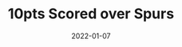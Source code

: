 ---
layout: layouts/post.njk
title: 10pts Scored over Spurs
date: 2022-01-07
humanDate: January 7th, 2022
tags: [
    post,
    total,
    past_seasons
]
totalDonations: 321.00
doneeShort: "Children First PA"
donee: Children First PA
doneeLink: https://www.childrenfirstpa.org/
threadLink: https://www.reddit.com/r/sixers/comments/ryg9c1/if_the_76ers_score_at_least_10_points_tonight/
desc: "If the 76ers score at least 10 points tonight against the San Antonio Spurs, I’ll make a $50 donation to Families First, benefiting the victims of the Fairmount fire that occurred earlier this week."
---